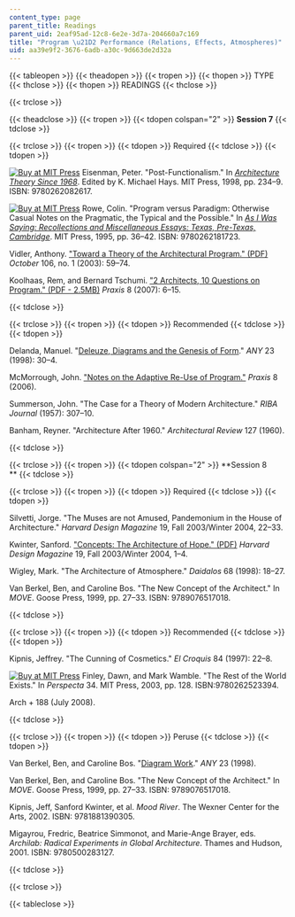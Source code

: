 ```yaml
---
content_type: page
parent_title: Readings
parent_uid: 2eaf95ad-12c8-6e2e-3d7a-204660a7c169
title: "Program \u21D2 Performance (Relations, Effects, Atmospheres)"
uid: aa39e9f2-3676-6adb-a30c-9d663de2d32a
---
```


{{< tableopen >}}
{{< theadopen >}}
{{< tropen >}}
{{< thopen >}}
TYPE
{{< thclose >}}
{{< thopen >}}
READINGS
{{< thclose >}}

{{< trclose >}}

{{< theadclose >}}
{{< tropen >}}
{{< tdopen colspan="2" >}}
**Session 7**
{{< tdclose >}}

{{< trclose >}}
{{< tropen >}}
{{< tdopen >}}
Required
{{< tdclose >}}
{{< tdopen >}}


[![Buy at MIT Press](/images/mp_logo.gif)](https://mitpress.mit.edu/9780262082617) Eisenman, Peter. "Post-Functionalism." In [_Architecture Theory Since 1968_](https://mitpress.mit.edu/9780262082617). Edited by K. Michael Hays. MIT Press, 1998, pp. 234–9. ISBN: 9780262082617.

[![Buy at MIT Press](/images/mp_logo.gif)](https://mitpress.mit.edu/9780262181723) Rowe, Colin. "Program versus Paradigm: Otherwise Casual Notes on the Pragmatic, the Typical and the Possible." In [_As I Was Saying: Recollections and Miscellaneous Essays: Texas, Pre-Texas, Cambridge_](https://mitpress.mit.edu/9780262181723). MIT Press, 1995, pp. 36–42. ISBN: 9780262181723.

Vidler, Anthony. ["Toward a Theory of the Architectural Program." (PDF)](https://watermark.silverchair.com/016228703322791025.pdf?token=AQECAHi208BE49Ooan9kkhW_Ercy7Dm3ZL_9Cf3qfKAc485ysgAAArswggK3BgkqhkiG9w0BBwagggKoMIICpAIBADCCAp0GCSqGSIb3DQEHATAeBglghkgBZQMEAS4wEQQMvrylE_xfb5gBeAEcAgEQgIICbjZsUl8xntedCtKKxDrI6hxUJf6u4RWwIhzl3Rn0QrbJ5jlabTuygM9fIFN8GXwBC3xUSmTXjuhuMmWoE2F8GlbUrZrCcByiWwKwVSh_VWkBhAFWBJ5oMRJX3gn6r9Kebw5G_bqrkwTUaOI3x4Z673FzdvnVag3LW3ejBCSEGjhZ0j_ee5B_68eUlgeVITi0WUpGndFqkJqvbPnc-ED-hcStHn74CYtwSzxkd-8PWoCzMA_xbKipepy32LgfzmAeKEET0m67ypd6dw9tVcGtvzpw55iYyUjI_0LHZi6yk5L8R_TngYY9OpM-wjXg1Qu73WKTrpJcwjAL9zy9tyeJEcdcy3-PUECnvBogdmE-Ij1_AYACqrSUjMPMJ5_hQB4DSrK6-2k2ELBdy6bzXc9UwOkb6hL6oFIs2lpdn3XXbdI47XZeXGTmtK5auuHhq6_samktIup0-5Wg71t646BPGBErHwuW3lQVI_IEIsaumK36--t7IjxWgX6Dy0NEJiSydoBtU61Cj_z4ysIK4oLryQu89JIWC4THyLX4QkJg5he6n5Kqas3HT3Sm9FCHXYbI1xc-sHVQhviM0brbdAwErOGyZeEy-3xN6afhkNt1wA1XxHWDQj-yQ8wP1aHTUwyhbRPstrFFRLX3DJJGE9VCFN6gxZbRNPQwpXBIM6yMceHMPqedCdECj8H4zZ9DvwL8k4U1iwrHhl6jb7oETa3utAbJAGRMpi0PZV1VoeUO6zpGFxh8fsiTVKo6JsQmWGYfF8k6X0MmzyvLuiV-bQgZvDmtQvjyIodxtjhaVNMTho1al0IdtgBccNoKqja5Ls4) _October_ 106, no. 1 (2003): 59–74.

Koolhaas, Rem, and Bernard Tschumi. ["2 Architects, 10 Questions on Program." (PDF - 2.5MB)](http://www.anamiljacki.com/wp-content/content/Article_Praxis8.pdf) _Praxis_ 8 (2007): 6–15.


{{< tdclose >}}

{{< trclose >}}
{{< tropen >}}
{{< tdopen >}}
Recommended
{{< tdclose >}}
{{< tdopen >}}


Delanda, Manuel. "[Deleuze, Diagrams and the Genesis of Form](http://www.scribd.com/doc/44348335/Delanda-Deleuze-Diagrams-and-the-Genesis-of-Form)." _ANY_ 23 (1998): 30–4.

McMorrough, John. ["Notes on the Adaptive Re-Use of Program."](https://www.jstor.org/stable/24328981?seq=1#page_scan_tab_contents) _Praxis_ 8 (2006).

Summerson, John. "The Case for a Theory of Modern Architecture." _RIBA Journal_ (1957): 307–10.

Banham, Reyner. "Architecture After 1960." _Architectural Review_ 127 (1960).


{{< tdclose >}}

{{< trclose >}}
{{< tropen >}}
{{< tdopen colspan="2" >}}
**Session 8  
**
{{< tdclose >}}

{{< trclose >}}
{{< tropen >}}
{{< tdopen >}}
Required
{{< tdclose >}}
{{< tdopen >}}


Silvetti, Jorge. "The Muses are not Amused, Pandemonium in the House of Architecture." _Harvard Design Magazine_ 19, Fall 2003/Winter 2004, 22–33.

Kwinter, Sanford. ["Concepts: The Architecture of Hope." (PDF)](http://www.ntua.gr/archtech/forum/harvard-design-magazine/19_kwinter.pdf) _Harvard Design Magazine_ 19, Fall 2003/Winter 2004, 1–4.

Wigley, Mark. "The Architecture of Atmosphere." _Daidalos_ 68 (1998): 18–27.

Van Berkel, Ben, and Caroline Bos. "The New Concept of the Architect." In _MOVE_. Goose Press, 1999, pp. 27–33. ISBN: 9789076517018.


{{< tdclose >}}

{{< trclose >}}
{{< tropen >}}
{{< tdopen >}}
Recommended
{{< tdclose >}}
{{< tdopen >}}


Kipnis, Jeffrey. "The Cunning of Cosmetics." _El Croquis_ 84 (1997): 22–8.

[![Buy at MIT Press](/images/mp_logo.gif)](https://mitpress.mit.edu/9780262523394) Finley, Dawn, and Mark Wamble. "The Rest of the World Exists." In _Perspecta_ 34. MIT Press, 2003, pp. 128. ISBN:9780262523394.

Arch + 188 (July 2008).


{{< tdclose >}}

{{< trclose >}}
{{< tropen >}}
{{< tdopen >}}
Peruse
{{< tdclose >}}
{{< tdopen >}}


Van Berkel, Ben, and Caroline Bos. "[Diagram Work](https://www.jstor.org/stable/41856093?seq=1#page_scan_tab_contents)." _ANY_ 23 (1998).

Van Berkel, Ben, and Caroline Bos. "The New Concept of the Architect." In _MOVE_. Goose Press, 1999, pp. 27–33. ISBN: 9789076517018.

Kipnis, Jeff, Sanford Kwinter, et al. _Mood River_. The Wexner Center for the Arts, 2002. ISBN: 9781881390305.

Migayrou, Fredric, Beatrice Simmonot, and Marie-Ange Brayer, eds. _Archilab: Radical Experiments in Global Architecture_. Thames and Hudson, 2001. ISBN: 9780500283127.


{{< tdclose >}}

{{< trclose >}}

{{< tableclose >}}